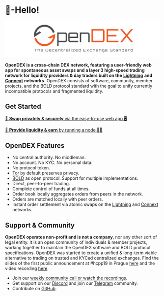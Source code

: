 # 👋-Hello!

![](.gitbook/assets/logo.png)

**OpenDEX is a cross-chain DEX network, featuring a user-friendly web app for spontaneous asset swaps and a layer 3 high-speed trading network for liquidity providers & day traders built on the** [**Lightning**](https://lightning.network/) **and** [**Connext**](https://connext.network/) **networks.** OpenDEX consists of software, community, member projects, and the BOLD protocol standard with the goal to unify currently incompatible protocols and fragmented liquidity.

## Get Started

[🔁 **Swap privately & securely** via the easy-to-use web app 🖥️](https://boltz.exchange/)

[🌊 **Provide liquidity & earn** by running a node 👨‍💻](/docs/liquidity-providers.md)

## OpenDEX Features

* No central authority. No middleman.
* No account. No KYC. No personal data.
* No protocol token.
* [Tor](https://www.torproject.org/) by default preserves privacy.
* [BOLD](bold/00-introduction.md) as open protocol. Support for multiple implementations.
* Direct, peer-to-peer trading.
* Complete control of funds at all times.
* Order book locally aggregates orders from peers in the network.
* Orders are matched locally with peer orders.
* Instant order settlement via atomic swaps on the [Lightning](https://lightning.network/) and [Connext](https://connext.network/) networks.

## Support & Community

**OpenDEX operates non-profit and is not a company**, nor any other sort of legal entity. It is an open community of individuals & member projects, working together to maintain the OpenDEX software and BOLD protocol specifications. OpenDEX was started to create a unified & long-term viable alternative to trading on trusted and KYCed centralized exchanges. Find the slides of the first public announcement at \#hcpp19 in Prague [here](https://github.com/opendexnetwork/opendex/raw/master/slides/20191005_hcpp19.pdf) and the video recording [here](https://www.youtube.com/watch?v=euSr9A6tI90).

* Join our [weekly community call or watch the recordings](community/videos.md).
* Get support on our [Discord](https://discord.gg/aS5RMchDrU) and join our [Telegram](https://t.me/opendexnetwork) community.
* Contribute on [GitHub](https://github.com/opendexnetwork).

